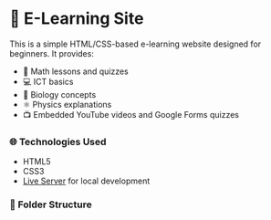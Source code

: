 # 🧠 E-Learning Site

This is a simple HTML/CSS-based e-learning website designed for beginners. It provides:

- 📐 Math lessons and quizzes  
- 💻 ICT basics  
- 🧬 Biology concepts  
- ⚛️ Physics explanations  
- 📺 Embedded YouTube videos and Google Forms quizzes

### 🌐 Technologies Used
- HTML5
- CSS3
- [Live Server](https://marketplace.visualstudio.com/items?itemName=ritwickdey.LiveServer) for local development

### 📁 Folder Structure
